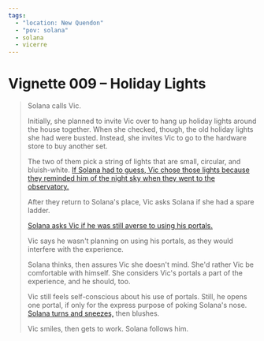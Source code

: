 ```yaml
---
tags:
  - "location: New Quendon"
  - "pov: solana"
  - solana
  - vicerre
---
```


# Vignette 009 – Holiday Lights

> Solana calls Vic.
>
> Initially, she planned to invite Vic over to hang up holiday lights around the house together. When she checked, though, the old holiday lights she had were busted. Instead, she invites Vic to go to the hardware store to buy another set.
>
> The two of them pick a string of lights that are small, circular, and bluish-white. [If Solana had to guess, Vic chose those lights because they reminded him of the night sky when they went to the observatory.](2022-11-07_vignette-006_stargazing.md)
>
> After they return to Solana's place, Vic asks Solana if she had a spare ladder.
>
> [Solana asks Vic if he was still averse to using his portals.](2022-11-07_vignette-006_stargazing.md)
>
> Vic says he wasn't planning on using his portals, as they would interfere with the experience.
>
> Solana thinks, then assures Vic she doesn't mind. She'd rather Vic be comfortable with himself. She considers Vic's portals a part of the experience, and he should, too.
>
> Vic still feels self-conscious about his use of portals. Still, he opens one portal, if only for the express purpose of poking Solana's nose. [Solana turns and sneezes,](2022-11-11_icebreaker-041-042-043.md) then blushes.
>
> Vic smiles, then gets to work. Solana follows him.

